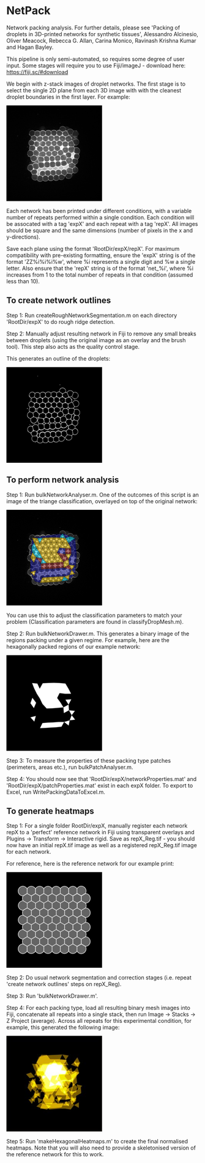 # NetPack
Network packing analysis. For further details, please see 'Packing of droplets in 3D-printed networks for synthetic tissues', Alessandro Alcinesio, Oliver Meacock, Rebecca G. Allan, Carina Monico, Ravinash Krishna Kumar and Hagan Bayley.

This pipeline is only semi-automated, so requires some degree of user input. Some stages will require you to use Fiji/imageJ - download here: https://fiji.sc/#download

We begin with z-stack images of droplet networks. The first stage is to select the single 2D plane from each 3D image with with the cleanest droplet boundaries in the first layer. For example:

![Raw network](https://raw.githubusercontent.com/Pseudomoaner/NetPack/master/ExampleImages/net.png)

Each network has been printed under different conditions, with a variable number of repeats performed within a single condition. Each condition will be assocated with a tag 'expX' and each repeat with a tag 'repX'. All images should be square and the same dimensions (number of pixels in the x and y-directions).

Save each plane using the format 'RootDir/expX/repX'. For maximum compatibility with pre-existing formatting, ensure the 'expX' string is of the format 'ZZ%i%i%i%w', where %i represents a single digit and %w a single letter. Also ensure that the 'repX' string is of the format 'net_%i', where %i increases from 1 to the total number of repeats in that condition (assumed less than 10).

## To create network outlines

Step 1: Run createRoughNetworkSegmentation.m on each directory 'RootDir/expX' to do rough ridge detection.

Step 2: Manually adjust resulting network in Fiji to remove any small breaks between droplets (using the original image as an overlay and the brush tool). This step also acts as the quality control stage.

This generates an outline of the droplets:

![Outline network](https://raw.githubusercontent.com/Pseudomoaner/NetPack/master/ExampleImages/net_Network_Corrected.png)

## To perform network analysis

Step 1: Run bulkNetworkAnalyser.m. One of the outcomes of this script is an image of the triange classification, overlayed on top of the original network:

![Network overlay](https://raw.githubusercontent.com/Pseudomoaner/NetPack/master/ExampleImages/net_Overlay.png)

You can use this to adjust the classification parameters to match your problem (Classification parameters are found in classifyDropMesh.m).

Step 2: Run bulkNetworkDrawer.m. This generates a binary image of the regions packing under a given regime. For example, here are the hexagonally packed regions of our example network:

![Network hexagonal regions](https://raw.githubusercontent.com/Pseudomoaner/NetPack/master/ExampleImages/net_hex.png)

Step 3: To measure the properties of these packing type patches (perimeters, areas etc.), run bulkPatchAnalyser.m.

Step 4: You should now see that 'RootDir/expX/networkProperties.mat' and 'RootDir/expX/patchProperties.mat' exist in each expX folder. To export to Excel, run WritePackingDataToExcel.m.

## To generate heatmaps

Step 1: For a single folder RootDir/expX, manually register each network repX to a 'perfect' reference network in Fiji using transparent overlays and Plugins -> Transform -> Interactive rigid. Save as repX_Reg.tif - you should now have an initial repX.tif image as well as a registered repX_Reg.tif image for each network.

For reference, here is the reference network for our example print:

![Network template](https://raw.githubusercontent.com/Pseudomoaner/NetPack/master/ExampleImages/net_Template.png)

Step 2: Do usual network segmentation and correction stages (i.e. repeat 'create network outlines' steps on repX_Reg).

Step 3: Run 'bulkNetworkDrawer.m'.

Step 4: For each packing type, load all resulting binary mesh images into Fiji, concatenate all repeats into a single stack, then run Image -> Stacks -> Z Project (average). Across all repeats for this experimental condition, for example, this generated the following image:

![Network hexagonal average](https://raw.githubusercontent.com/Pseudomoaner/NetPack/master/ExampleImages/net_hexAvg.jpg)

Step 5: Run 'makeHexagonalHeatmaps.m' to create the final normalised heatmaps. Note that you will also need to provide a skeletonised version of the reference network for this to work.
